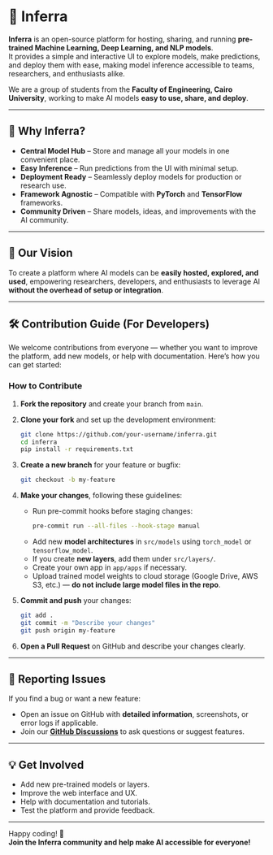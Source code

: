 # 🚀 Inferra

**Inferra** is an open-source platform for hosting, sharing, and running **pre-trained Machine Learning, Deep Learning, and NLP models**.  
It provides a simple and interactive UI to explore models, make predictions, and deploy them with ease, making model inference accessible to teams, researchers, and enthusiasts alike.

We are a group of students from the **Faculty of Engineering, Cairo University**, working to make AI models **easy to use, share, and deploy**.

---

## 🌟 Why Inferra?

- **Central Model Hub** – Store and manage all your models in one convenient place.  
- **Easy Inference** – Run predictions from the UI with minimal setup.  
- **Deployment Ready** – Seamlessly deploy models for production or research use.  
- **Framework Agnostic** – Compatible with **PyTorch** and **TensorFlow** frameworks.  
- **Community Driven** – Share models, ideas, and improvements with the AI community.  

---

## 🎯 Our Vision

To create a platform where AI models can be **easily hosted, explored, and used**, empowering researchers, developers, and enthusiasts to leverage AI **without the overhead of setup or integration**.

---

## 🛠️ Contribution Guide (For Developers)

We welcome contributions from everyone — whether you want to improve the platform, add new models, or help with documentation. Here’s how you can get started:

### How to Contribute

1. **Fork the repository** and create your branch from `main`.
2. **Clone your fork** and set up the development environment:
    ```bash
    git clone https://github.com/your-username/inferra.git
    cd inferra
    pip install -r requirements.txt
    ```
3. **Create a new branch** for your feature or bugfix:
    ```bash
    git checkout -b my-feature
    ```
4. **Make your changes**, following these guidelines:
    - Run pre-commit hooks before staging changes:
      ```bash
      pre-commit run --all-files --hook-stage manual
      ```
    - Add new **model architectures** in `src/models` using `torch_model` or `tensorflow_model`.  
    - If you create **new layers**, add them under `src/layers/`.  
    - Create your own app in `app/apps` if necessary.  
    - Upload trained model weights to cloud storage (Google Drive, AWS S3, etc.) — **do not include large model files in the repo**.  

5. **Commit and push** your changes:
    ```bash
    git add .
    git commit -m "Describe your changes"
    git push origin my-feature
    ```
6. **Open a Pull Request** on GitHub and describe your changes clearly.

---

## 📖 Reporting Issues

If you find a bug or want a new feature:  
- Open an issue on GitHub with **detailed information**, screenshots, or error logs if applicable.  
- Join our **[GitHub Discussions](https://github.com/Mohamed-Ashraf273/inferra/discussions)** to ask questions or suggest features.

---

## 💡 Get Involved

- Add new pre-trained models or layers.  
- Improve the web interface and UX.  
- Help with documentation and tutorials.  
- Test the platform and provide feedback.


---

Happy coding! 🚀  
**Join the Inferra community and help make AI accessible for everyone!**
